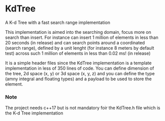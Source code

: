 # KdTree

A K-d Tree with a fast search range implementation

This implementation is aimed into the searching domain, focus more on search than insert.
For instance can insert 1 million of elements in less than 20 seconds (in release) and can search points around a coordinated (search range), defined by a unit lenght (for instance 8 meters by default test) across such 1 million of elements in less than 0.02 ms! (in release)

It is a simple header files since the KdTree implementation is a template implementation in less of 350 lines of code.
You can define dimension of the tree, 2d space (x, y) or 3d space (x, y, z) and you can define the type (amny integral and floating types) and a payload to be used to store the element.


### Note

The project needs c++17 but is not mandatory foir the KdTree.h file which is the K-d Tree implementation